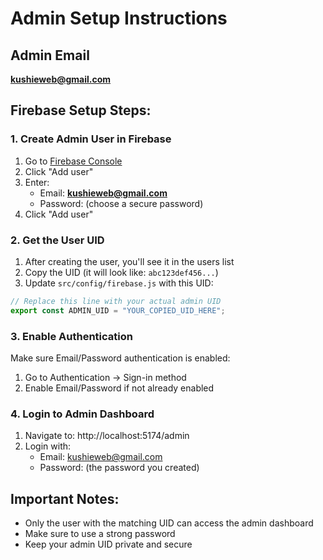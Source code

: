 # Admin Setup Instructions

## Admin Email
**kushieweb@gmail.com**

## Firebase Setup Steps:

### 1. Create Admin User in Firebase
1. Go to [Firebase Console](https://console.firebase.google.com/project/kushie-b69fb/authentication/users)
2. Click "Add user"
3. Enter:
   - Email: **kushieweb@gmail.com**
   - Password: (choose a secure password)
4. Click "Add user"

### 2. Get the User UID
1. After creating the user, you'll see it in the users list
2. Copy the UID (it will look like: `abc123def456...`)
3. Update `src/config/firebase.js` with this UID:

```javascript
// Replace this line with your actual admin UID
export const ADMIN_UID = "YOUR_COPIED_UID_HERE";
```

### 3. Enable Authentication
Make sure Email/Password authentication is enabled:
1. Go to Authentication → Sign-in method
2. Enable Email/Password if not already enabled

### 4. Login to Admin Dashboard
1. Navigate to: http://localhost:5174/admin
2. Login with:
   - Email: kushieweb@gmail.com
   - Password: (the password you created)

## Important Notes:
- Only the user with the matching UID can access the admin dashboard
- Make sure to use a strong password
- Keep your admin UID private and secure